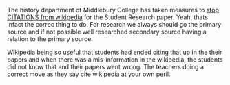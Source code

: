 <html><body><p>The history department of Middlebury College has taken measures to <a href="http://www.insidehighered.com/news/2007/01/26/wiki">stop CITATIONS from wikipedia</a> for the Student Research paper. Yeah, thats infact the correc thing to do. For research we always should go the primary source and if not possible well researched secondary source having a relation to the primary source. 

Wikipedia being so useful that students had ended citing that up in the their papers and when there was a mis-information in the wikipedia, the students did not know that and their papers went wrong. The teachers doing a correct move as they say cite wikipedia at your own peril.</p></body></html>